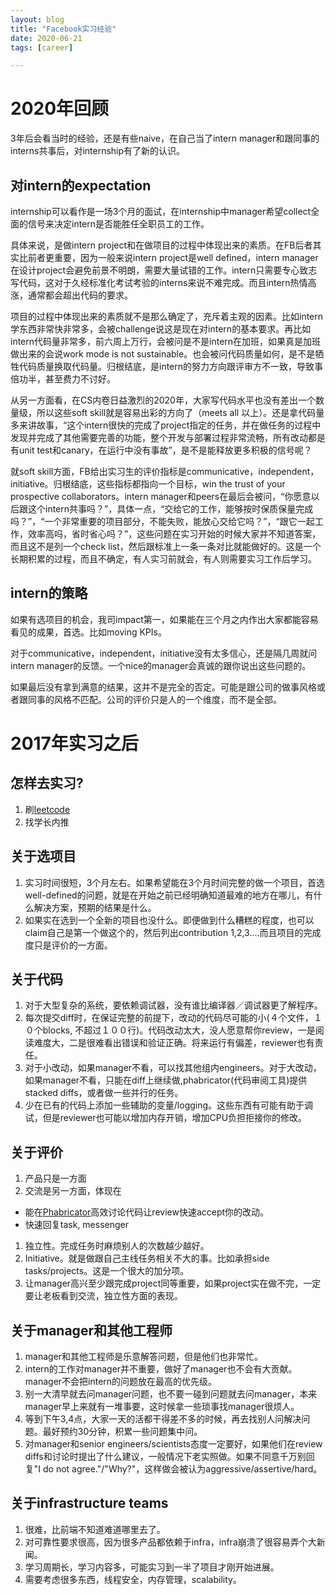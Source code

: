 ```yaml
---
layout: blog
title: "Facebook实习经验" 
date: 2020-06-21
tags: [career]

---
```

# 2020年回顾
3年后会看当时的经验，还是有些naive，在自己当了intern manager和跟同事的interns共事后，对internship有了新的认识。

## 对intern的expectation
internship可以看作是一场3个月的面试，在internship中manager希望collect全面的信号来决定intern是否能胜任全职员工的工作。

具体来说，是做intern project和在做项目的过程中体现出来的素质。在FB后者其实比前者更重要，因为一般来说intern project是well defined，intern manager在设计project会避免前景不明朗，需要大量试错的工作。intern只需要专心致志写代码，这对于久经标准化考试考验的interns来说不难完成。而且intern热情高涨，通常都会超出代码的要求。

项目的过程中体现出来的素质就不是那么确定了，充斥着主观的因素。比如intern学东西非常快非常多，会被challenge说这是现在对intern的基本要求。再比如intern代码量非常多，前六周上万行，会被问是不是intern在加班，如果真是加班做出来的会说work mode is not sustainable。也会被问代码质量如何，是不是牺牲代码质量换取代码量。归根结底，是intern的努力方向跟评审方不一致，导致事倍功半，甚至费力不讨好。

从另一方面看，在CS内卷日益激烈的2020年，大家写代码水平也没有差出一个数量级，所以这些soft skill就是容易出彩的方向了（meets all 以上）。还是拿代码量多来讲故事，“这个intern很快的完成了project指定的任务，并在做任务的过程中发现并完成了其他需要完善的功能，整个开发与部署过程非常流畅，所有改动都是有unit test和canary，在运行中没有事故”，是不是能释放更多积极的信号呢？

就soft skill方面，FB给出实习生的评价指标是communicative，independent，initiative。归根结底，这些指标都指向一个目标，win the trust of your prospective collaborators。intern manager和peers在最后会被问，“你愿意以后跟这个intern共事吗？”，具体一点，“交给它的工作，能够按时保质保量完成吗？”，“一个非常重要的项目部分，不能失败，能放心交给它吗？”，“跟它一起工作，效率高吗，省时省心吗？”，这些问题在实习开始的时候大家并不知道答案， 而且这不是列一个check list，然后跟标准上一条一条对比就能做好的。这是一个长期积累的过程，而且不确定，有人实习前就会，有人则需要实习工作后学习。

## intern的策略
如果有选项目的机会，我司impact第一，如果能在三个月之内作出大家都能容易看见的成果，首选。比如moving KPIs。

对于communicative，independent，initiative没有太多信心，还是隔几周就问intern manager的反馈。一个nice的manager会真诚的跟你说出这些问题的。

如果最后没有拿到满意的结果，这并不是完全的否定。可能是跟公司的做事风格或者跟同事的风格不匹配。公司的评价只是人的一个维度，而不是全部。


# 2017年实习之后
## 怎样去实习?
1. 刷[leetcode](https://leetcode.com/)
2. 找学长内推

## 关于选项目
1. 实习时间很短，3个月左右。如果希望能在3个月时间完整的做一个项目，首选well-defined的问题，就是在开始之前已经明确知道最难的地方在哪儿，有什么解决方案，预期的结果是什么。
1. 如果实在选到一个全新的项目也没什么。即便做到什么糟糕的程度，也可以claim自己是第一个做这个的，然后列出contribution 1,2,3....而且项目的完成度只是评价的一方面。

## 关于代码

1. 对于大型复杂的系统，要依赖调试器，没有谁比编译器／调试器更了解程序。
1. 每次提交diff时，在保证完整的前提下，改动的代码尽可能的小(４个文件，１０个blocks, 不超过１００行)。代码改动太大，没人愿意帮你review，一是阅读难度大，二是很难看出错误和验证正确。将来运行有偏差，reviewer也有责任。
1. 对于小改动，如果manager不看，可以找其他组内engineers。对于大改动，如果manager不看，只能在diff上继续做,phabricator(代码审阅工具)提供stacked diffs，或者做一些并行的任务。
1. 少在已有的代码上添加一些辅助的变量/logging。这些东西有可能有助于调试，但是reviewer也可能以增加内存开销，增加CPU负担拒接你的修改。

## 关于评价

1. 产品只是一方面
1. 交流是另一方面，体现在
* 能在[Phabricator](https://www.phacility.com/phabricator/)高效讨论代码让review快速accept你的改动。
* 快速回复task, messenger
1. 独立性。完成任务时麻烦别人的次数越少越好。
1. Initiative。就是做跟自己主线任务相关不大的事。比如承担side tasks/projects。这是一个很大的加分项。
1. 让manager高兴至少跟完成project同等重要，如果project实在做不完，一定要让老板看到交流，独立性方面的表现。

## 关于manager和其他工程师

1. manager和其他工程师是乐意解答问题，但是他们也非常忙。
1. intern的工作对manager并不重要，做好了manager也不会有大贡献。manager不会把intern的问题放在最高的优先级。
1. 别一大清早就去问manager问题，也不要一碰到问题就去问manager，本来manager早上来就有一堆事要，这时候拿一些琐事找manager很烦人。
1. 等到下午3,4点，大家一天的活都干得差不多的时候，再去找别人问解决问题。最好预约30分钟，积累一些问题集中问。
1. 对manager和senior engineers/scientists态度一定要好，如果他们在review diffs和讨论时提出了什么建议，一般情况下老实照做。如果不同意千万别回复"I do not agree."/"Why?"，这样做会被认为aggressive/assertive/hard。

## 关于infrastructure teams
1. 很难，比前端不知道难道哪里去了。
1. 对可靠性要求很高，因为很多产品都依赖于infra，infra崩溃了很容易弄个大新闻。
1. 学习周期长，学习内容多，可能实习到一半了项目才刚开始进展。
1. 需要考虑很多东西，线程安全，内存管理，scalability。

